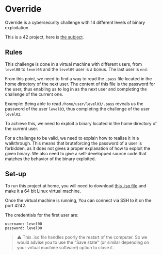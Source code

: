 # Override

Override is a cybersecurity challenge with 14 different levels of binary exploitation.

This is a 42 project, here is [the subject](subject.pdf).

## Rules

This challenge is done in a virtual machine with different users, from `level00` to `level08` and the `level09` user is a bonus. The last user is `end`.

From this point, we need to find a way to read the `.pass` file located in the home directory of the next user. The content of this file is the password for the user, thus enabling us to log in as the next user and completing the challenge of the current one.

Example: Being able to read `/home/user/level03/.pass` reveals us the password of the user `level03`, thus completing the challenge of the user `level02`.

To achieve this, we need to exploit a binary located in the home directory of the current user.

For a challenge to be valid, we need to explain how to realise it in a walkthrough. This means that bruteforcing the password of a user is forbidden, as it does not gives a proper explanation of how to exploit the given binary. We also need to give a self-developped source code that matches the behavior of the binary exploited.

## Set-up

To run this project at home, you will need to download [this .iso file](https://cdn.intra.42.fr/isos/OverRide.iso) and make it a 64 bit Linux virtual machine.

Once the virtual machine is running, You can connect via SSH to it on the port 4242.

The credentials for the first user are:
```
username: level00
password: level00
```

> ⚠️ This .iso file handles poorly the restart of the computer. So we would advise you to use the "Save state" (or similar depending on your virtual machine software) option to close it. 
